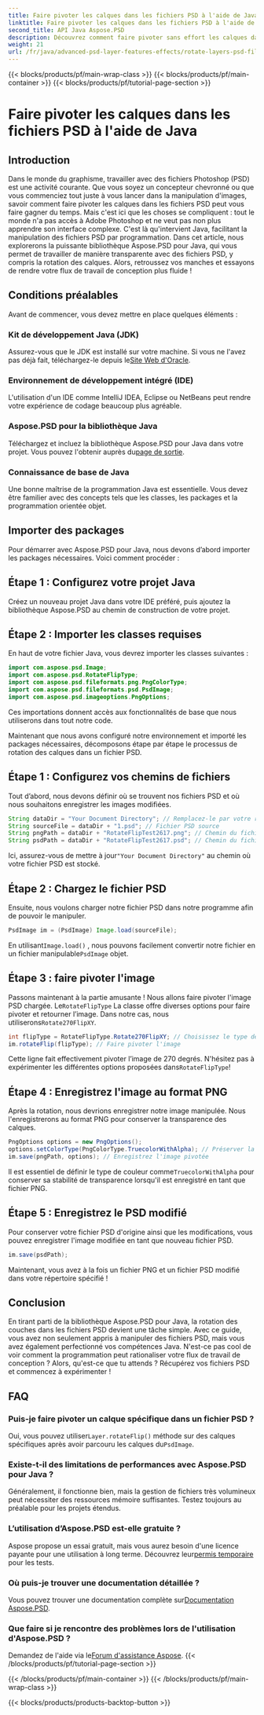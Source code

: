 ```yaml
---
title: Faire pivoter les calques dans les fichiers PSD à l'aide de Java
linktitle: Faire pivoter les calques dans les fichiers PSD à l'aide de Java
second_title: API Java Aspose.PSD
description: Découvrez comment faire pivoter sans effort les calques dans les fichiers PSD à l'aide d'Aspose.PSD pour Java avec ce guide étape par étape.
weight: 21
url: /fr/java/advanced-psd-layer-features-effects/rotate-layers-psd-files/
---
```


{{< blocks/products/pf/main-wrap-class >}}
{{< blocks/products/pf/main-container >}}
{{< blocks/products/pf/tutorial-page-section >}}

# Faire pivoter les calques dans les fichiers PSD à l'aide de Java

## Introduction
Dans le monde du graphisme, travailler avec des fichiers Photoshop (PSD) est une activité courante. Que vous soyez un concepteur chevronné ou que vous commenciez tout juste à vous lancer dans la manipulation d'images, savoir comment faire pivoter les calques dans les fichiers PSD peut vous faire gagner du temps. Mais c'est ici que les choses se compliquent : tout le monde n'a pas accès à Adobe Photoshop et ne veut pas non plus apprendre son interface complexe. C'est là qu'intervient Java, facilitant la manipulation des fichiers PSD par programmation. Dans cet article, nous explorerons la puissante bibliothèque Aspose.PSD pour Java, qui vous permet de travailler de manière transparente avec des fichiers PSD, y compris la rotation des calques. Alors, retroussez vos manches et essayons de rendre votre flux de travail de conception plus fluide !
## Conditions préalables
Avant de commencer, vous devez mettre en place quelques éléments :
### Kit de développement Java (JDK)
 Assurez-vous que le JDK est installé sur votre machine. Si vous ne l'avez pas déjà fait, téléchargez-le depuis le[Site Web d'Oracle](https://www.oracle.com/java/technologies/javase-downloads.html).
### Environnement de développement intégré (IDE)
L'utilisation d'un IDE comme IntelliJ IDEA, Eclipse ou NetBeans peut rendre votre expérience de codage beaucoup plus agréable.
### Aspose.PSD pour la bibliothèque Java
 Téléchargez et incluez la bibliothèque Aspose.PSD pour Java dans votre projet. Vous pouvez l'obtenir auprès du[page de sortie](https://releases.aspose.com/psd/java/).
### Connaissance de base de Java
Une bonne maîtrise de la programmation Java est essentielle. Vous devez être familier avec des concepts tels que les classes, les packages et la programmation orientée objet.
## Importer des packages
Pour démarrer avec Aspose.PSD pour Java, nous devons d’abord importer les packages nécessaires. Voici comment procéder :
## Étape 1 : Configurez votre projet Java
Créez un nouveau projet Java dans votre IDE préféré, puis ajoutez la bibliothèque Aspose.PSD au chemin de construction de votre projet.
## Étape 2 : Importer les classes requises
En haut de votre fichier Java, vous devrez importer les classes suivantes :
```java
import com.aspose.psd.Image;
import com.aspose.psd.RotateFlipType;
import com.aspose.psd.fileformats.png.PngColorType;
import com.aspose.psd.fileformats.psd.PsdImage;
import com.aspose.psd.imageoptions.PngOptions;
```
Ces importations donnent accès aux fonctionnalités de base que nous utiliserons dans tout notre code. 

Maintenant que nous avons configuré notre environnement et importé les packages nécessaires, décomposons étape par étape le processus de rotation des calques dans un fichier PSD.
## Étape 1 : Configurez vos chemins de fichiers

Tout d’abord, nous devons définir où se trouvent nos fichiers PSD et où nous souhaitons enregistrer les images modifiées. 
```java
String dataDir = "Your Document Directory"; // Remplacez-le par votre répertoire de documents réel.
String sourceFile = dataDir + "1.psd"; // Fichier PSD source
String pngPath = dataDir + "RotateFlipTest2617.png"; // Chemin du fichier PNG de sortie
String psdPath = dataDir + "RotateFlipTest2617.psd"; // Chemin du fichier PSD de sortie
```
 Ici, assurez-vous de mettre à jour`"Your Document Directory"` au chemin où votre fichier PSD est stocké.
## Étape 2 : Chargez le fichier PSD

Ensuite, nous voulons charger notre fichier PSD dans notre programme afin de pouvoir le manipuler.
```java
PsdImage im = (PsdImage) Image.load(sourceFile);
```
 En utilisant`Image.load()` , nous pouvons facilement convertir notre fichier en un fichier manipulable`PsdImage` objet.
## Étape 3 : faire pivoter l'image

 Passons maintenant à la partie amusante ! Nous allons faire pivoter l'image PSD chargée. Le`RotateFlipType` La classe offre diverses options pour faire pivoter et retourner l’image. Dans notre cas, nous utiliserons`Rotate270FlipXY`.
```java
int flipType = RotateFlipType.Rotate270FlipXY; // Choisissez le type de rotation
im.rotateFlip(flipType); // Faire pivoter l'image
```
Cette ligne fait effectivement pivoter l’image de 270 degrés. N'hésitez pas à expérimenter les différentes options proposées dans`RotateFlipType`!
## Étape 4 : Enregistrez l'image au format PNG

Après la rotation, nous devrions enregistrer notre image manipulée. Nous l'enregistrerons au format PNG pour conserver la transparence des calques.
```java
PngOptions options = new PngOptions();
options.setColorType(PngColorType.TruecolorWithAlpha); // Préserver la transparence
im.save(pngPath, options); // Enregistrez l'image pivotée
```
 Il est essentiel de définir le type de couleur comme`TruecolorWithAlpha` pour conserver sa stabilité de transparence lorsqu'il est enregistré en tant que fichier PNG.
## Étape 5 : Enregistrez le PSD modifié

Pour conserver votre fichier PSD d'origine ainsi que les modifications, vous pouvez enregistrer l'image modifiée en tant que nouveau fichier PSD.
```java
im.save(psdPath);
```
Maintenant, vous avez à la fois un fichier PNG et un fichier PSD modifié dans votre répertoire spécifié !
## Conclusion
En tirant parti de la bibliothèque Aspose.PSD pour Java, la rotation des couches dans les fichiers PSD devient une tâche simple. Avec ce guide, vous avez non seulement appris à manipuler des fichiers PSD, mais vous avez également perfectionné vos compétences Java. N'est-ce pas cool de voir comment la programmation peut rationaliser votre flux de travail de conception ? Alors, qu'est-ce que tu attends ? Récupérez vos fichiers PSD et commencez à expérimenter !
## FAQ
### Puis-je faire pivoter un calque spécifique dans un fichier PSD ?
 Oui, vous pouvez utiliser`Layer.rotateFlip()` méthode sur des calques spécifiques après avoir parcouru les calques du`PsdImage`.
### Existe-t-il des limitations de performances avec Aspose.PSD pour Java ?
Généralement, il fonctionne bien, mais la gestion de fichiers très volumineux peut nécessiter des ressources mémoire suffisantes. Testez toujours au préalable pour les projets étendus.
### L’utilisation d’Aspose.PSD est-elle gratuite ?
 Aspose propose un essai gratuit, mais vous aurez besoin d'une licence payante pour une utilisation à long terme. Découvrez leur[permis temporaire](https://purchase.aspose.com/temporary-license/) pour les tests.
### Où puis-je trouver une documentation détaillée ?
 Vous pouvez trouver une documentation complète sur[Documentation Aspose.PSD](https://reference.aspose.com/psd/java/).
### Que faire si je rencontre des problèmes lors de l'utilisation d'Aspose.PSD ?
 Demandez de l'aide via le[Forum d'assistance Aspose](https://forum.aspose.com/c/psd/34).
{{< /blocks/products/pf/tutorial-page-section >}}

{{< /blocks/products/pf/main-container >}}
{{< /blocks/products/pf/main-wrap-class >}}

{{< blocks/products/products-backtop-button >}}
